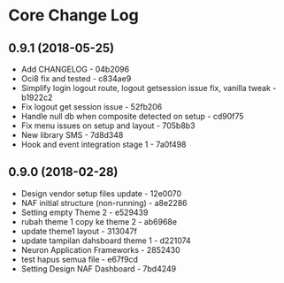 # Core Change Log

## 0.9.1 (2018-05-25)

* Add CHANGELOG - 04b2096
* Oci8 fix and tested - c834ae9
* Simplify login logout route, logout getsession issue fix, vanilla tweak - b1922c2
* Fix logout get session issue - 52fb206
* Handle null db when composite detected on setup - cd90f75
* Fix menu issues on setup and layout - 705b8b3
* New library SMS - 7d8d348
* Hook and event integration stage 1 - 7a0f498

## 0.9.0 (2018-02-28)

* Design vendor setup files update - 12e0070
* NAF initial structure (non-running) - a8e2286
* Setting empty Theme 2 - e529439
* rubah theme 1 copy ke theme 2 - ab6968e
* update theme1 layout - 313047f
* update tampilan dahsboard theme 1 - d221074
* Neuron Application Frameworks - 2852430
* test hapus semua file - e67f9cd
* Setting Design NAF Dashboard - 7bd4249